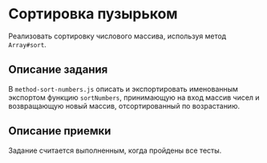 # Сортировка пузырьком

Реализовать сортировку числового массива, используя метод `Array#sort`.

## Описание задания

В `method-sort-numbers.js` описать и экспортировать именованным экспортом функцию `sortNumbers`, принимающую на вход массив чисел и возвращающую новый массив, отсортированный по возрастанию.

## Описание приемки

Задание считается выполненным, когда пройдены все тесты.
